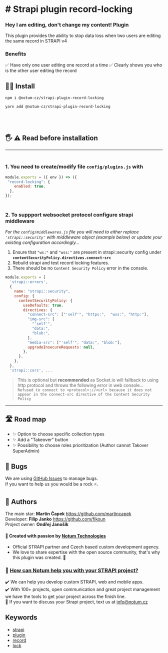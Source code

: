 # # Strapi plugin record-locking

### Hey I am editing, don't change my content! Plugin

This plugin provides the ability to stop data loss when two users are editing the same record in STRAPI v4

### Benefits

✅ Have only one user editing one record at a time
✅ Clearly shows you who is the other user editing the record

## 🧑‍💻 Install

```
npm i @notum-cz/strapi-plugin-record-locking

yarn add @notum-cz/strapi-plugin-record-locking
```

## <br> <br> 🖐 ⚠️ Read before installation  
---

### <br> 1. You need to create/modify file `config/plugins.js` with

```js
module.exports = ({ env }) => ({
 "record-locking": {
    enabled: true,
  },
});
```

### <br> 2. To suppport websocket protocol configure strapi middleware

*For the `config/middlewares.js` file you will need to either replace `'strapi::security'` with middleware object (example below) or update your existing configuration accordingly...*
1. Ensure that `"ws:"` and `"wss:"` are present in strapi::security config under  **`contentSecurityPolicy.directives.connect-src`**
2. Rebuild strapi and test record locking features.
3. There should be no `Content Security Policy` error in the console.

```js
module.exports = [
  'strapi::errors',
  {
    name: "strapi::security",
    config: {
      contentSecurityPolicy: {
        useDefaults: true,
        directives: {
          "connect-src": ["'self'", "https:",  "wss:", "http:"],
          "img-src": [
            "'self'",
            "data:",
            "blob:",
          ],
          "media-src": ["'self'", "data:", "blob:"],
          upgradeInsecureRequests: null,
        },
      },
    },
  },
  'strapi::cors', ...
```
> This is optional but **recommended** as Socket.io will fallback to using http protocol and throws the following error in web console...  
`Refused to connect to <protocol>://<url> because it does not appear in the connect-src directive of the Content Security Policy`
---
## 🛣️ Road map

- ✨ Option to choose specific collection types
- ✨ Add a "Takeover" button
- ✨ Possibility to choose roles prioritization (Author cannot Takover SuperAdmin)


## 🐛 Bugs

We are using [GitHub Issues](https://github.com/notum-cz/strapi-plugin-record-locking/issues) to manage bugs. <br>
If you want to help us you would be a rock ⭐.

## 🧔 Authors

The main star: **Martin Čapek** https://github.com/martincapek <br>
Developer: **Filip Janko** https://github.com/fikoun <br>
Project owner: **Ondřej Janošík** <br>

#### 🚀 Created with passion by [Notum Technologies](https://notum.cz/en)

- Official STRAPI partner and Czech based custom development agency.
- We love to share expertise with the open source community, that's why this plugin was created. 🖤

### 🎯 [How can Notum help you with your STRAPI project?](https://notum.cz/en/strapi/)

✔️ We can help you develop custom STRAPI, web and mobile apps. <br>
✔️ With 100+ projects, open communication and great project management we have the tools to get your project across the finish line.<br>
📅 If you want to discuss your Strapi project, text us at info@notum.cz

## Keywords

- [strapi](https://www.npmjs.com/search?q=keywords:strapi)
- [plugin](https://www.npmjs.com/search?q=keywords:plugin)
- [record](https://www.npmjs.com/search?q=keywords:record)
- [lock](https://www.npmjs.com/search?q=keywords:lock)
